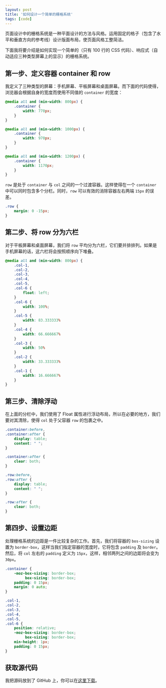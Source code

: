 ```yaml
---
layout: post
title: '如何设计一个简单的栅格系统'
tags: [code]
---
```



页面设计中的栅格系统是一种平面设计的方法与风格。运用固定的格子（包含了水平和垂直方向的参考线）设计版面布局，使页面风格工整简洁。

下面我将要介绍是如何实现一个简单的（只有 100 行的 CSS 代码）、响应式（自动适应三种类型屏幕上的显示）的栅格系统。

## 第一步、定义容器 container 和 row

我定义了三种类型的屏幕：手机屏幕、平板屏幕和桌面屏幕。而下面的代码使得，浏览器会根据自身的宽度而使用不同值的 `container` 的宽度：

~~~css
@media all and (min-width: 800px) {
    .container {
        width: 770px;
    }
}

@media all and (min-width: 1000px) {
    .container {
        width: 970px;
    }
}

@media all and (min-width: 1200px) {
    .container {
        width: 1170px;
    }
}
~~~

`row` 是处于 `container` 与 `col` 之间的一个过渡容器。这样使得在一个 `container` 中可以同时包含多个分栏。同时，`row` 可以有效的消除容器左右两端 `15px` 的误差。

~~~css
.row {
    margin: 0 -15px;
}
~~~

## 第二步、将 row 分为六栏

对于平板屏幕和桌面屏幕，我们将 `row` 平均分为六栏，它们要并排排列。如果是手机屏幕的话，这六栏将会按照顺序向下堆叠。

~~~css
@media all and (min-width: 800px) {
    .col-1,
    .col-2,
    .col-3,
    .col-4,
    .col-5,
    .col-6 {
        float: left;
    }
    .col-6 {
        width: 100%;
    }
    .col-5 {
        width: 83.333333%
    }
    .col-4 {
        width: 66.666667%
    }
    .col-3 {
        width: 50%
    }
    .col-2 {
        width: 33.333333%
    }
    .col-1 {
        width: 16.666667%
    }
}
~~~

## 第三步、清除浮动

在上面的分栏中，我们使用了 Float 属性进行浮动布局，所以在必要的地方，我们要对其清除，使得 `col` 处于父容器 `row` 的包裹之中。

~~~css
.container:before,
.container:after {
    display: table;
    content: " ";
}

.container:after {
    clear: both;
}

.row:before,
.row:after {
    display: table;
    content: " ";
}

.row:after {
    clear: both;
}
~~~

## 第四步、设置边距

处理栅格系统的边距是一件比较复杂的工作。首先，我们将容器的 `bos-sizing` 设置为 `border-box`，这样当我们指定容器的宽度时，它将包含 `padding` 及 `border`。然后，将 `col` 左右的 `padding` 定义为 `15px`，这样，相邻两列之间的边距将会变为 `30px`。

~~~css
.container {
    -moz-box-sizing: border-box;
         box-sizing: border-box;
    padding: 0 15px;
    margin: 0 auto;
}

.col-1,
.col-2,
.col-3,
.col-4,
.col-5,
.col-6 {
    position: relative;
    -moz-box-sizing: border-box;
         box-sizing: border-box;
    min-height: 1px;
    padding: 0 15px;
}
~~~

## 获取源代码

我把源码放到了 GitHub 上，你可以在[这里下载](https://github.com/myanbin/grid)。
